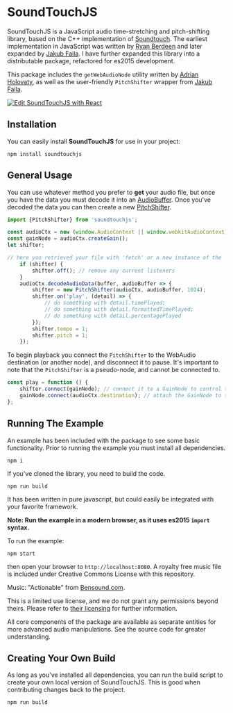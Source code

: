# SoundTouchJS

SoundTouchJS is a JavaScript audio time-stretching and pitch-shifting library, based on the C++ implementation of
[Soundtouch](https://www.surina.net/soundtouch/). The earliest implementation in JavaScript was written by
[Ryan Berdeen](https://github.com/also/soundtouch-js) and later expanded by [Jakub Faila](https://github.com/jakubfiala/soundtouch-js). I have further expanded this library into a distributable package, refactored for es2015 development.

This package includes the `getWebAudioNode` utility written by [Adrian Holovaty](https://github.com/adrianholovaty), as well as the user-friendly `PitchShifter` wrapper from [Jakub Faila](https://github.com/jakubfiala/soundtouch-js).

[![Edit SoundTouchJS with React](https://codesandbox.io/static/img/play-codesandbox.svg)](https://codesandbox.io/s/soundtouchjs-with-react-qdci0?fontsize=14&hidenavigation=1&theme=dark)

## Installation

You can easily install **SoundTouchJS** for use in your project:

```
npm install soundtouchjs
```

## General Usage

You can use whatever method you prefer to **get** your audio file, but once you have the data you must decode it into an [AudioBuffer](https://developer.mozilla.org/en-US/docs/Web/API/AudioBuffer). Once you've decoded the data you can then create a new [PitchShifter](#PitchShifter).

```javascript
import {PitchShifter} from 'soundtouchjs';

const audioCtx = new (window.AudioContext || window.webkitAudioContext)();
const gainNode = audioCtx.createGain();
let shifter;

// here you retrieved your file with 'fetch' or a new instance of the 'FileReader', and from the data...
    if (shifter) {
        shifter.off(); // remove any current listeners
    }
    audioCtx.decodeAudioData(buffer, audioBuffer => {
        shifter = new PitchShifter(audioCtx, audioBuffer, 1024);
        shifter.on('play', (detail) => {
            // do something with detail.timePlayed;
            // do something with detail.formattedTimePlayed;
            // do something with detail.percentagePlayed
        });
        shifter.tempo = 1;
        shifter.pitch = 1;
    });
```

To begin playback you connect the `PitchShifter` to the WebAudio destination (or another node), and disconnect it to pause. It's important to note that the `PitchShifter` is a pseudo-node, and cannot be connected to.

```javascript
const play = function () {
    shifter.connect(gainNode); // connect it to a GainNode to control the volume
    gainNode.connect(audioCtx.destination); // attach the GainNode to the 'destination' to begin playback
};
```

## Running The Example

An example has been included with the package to see some basic functionality. Prior to running the example you must install all dependencies.

```
npm i
```

If you've cloned the library, you need to build the code. 

```
npm run build
```

It has been written in pure javascript, but could easily be integrated with your favorite framework. 

**Note: Run the example in a modern browser, as it uses es2015 `import` syntax.**

To run the example:

```
npm start
```

then open your browser to `http://localhost:8080`. A royalty free music file is included under Creative Commons License with this repository.

Music: "Actionable" from [Bensound.com](http://bensound.com).

This is a limited use license, and we do not grant any permissions beyond theirs. Please refer to [their licensing](https://www.bensound.com/licensing) for further information.

All core components of the package are available as separate entities for more advanced audio manipulations. See the source code for greater understanding.

## Creating Your Own Build

As long as you've installed all dependencies, you can run the build script to create your own local version of SoundTouchJS. This is good when contributing changes back to the project.

```
npm run build
```